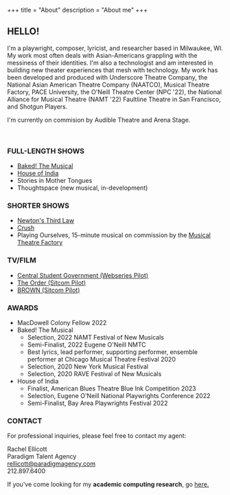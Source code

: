 +++
title = "About"
description = "About me"
+++

<h2> HELLO! </h2> 

I'm a playwright, composer, lyricist, and researcher based in Milwaukee, WI.
My work most often deals with Asian-Americans grappling with the messiness of
their identities. I'm also a technologist and am interested in building new
theater experiences that mesh with technology. My work has been developed and
produced with Underscore Theatre Company, the National Asian American Theatre
Company (NAATCO), Musical Theatre Factory, PACE University, the O'Neill Theatre
Center (NPC '22), the National Alliance for Musical Theatre (NAMT '22)
Faultline Theatre in San Francisco, and Shotgun Players.

I'm currently on commision by Audible Theatre and Arena Stage.

<br>

<h3> FULL-LENGTH SHOWS </h3>

- <a href="https://bakedthemusical.com" target="_blank">Baked! The Musical</a>
- <a href="https://newplayexchange.org/plays/1586609/house-india" target="_blank">House of India</a>
- Stories in Mother Tongues
- Thoughtspace (new musical, in-development)

<h3> SHORTER SHOWS </h3>

- <a href="https://newplayexchange.org/plays/911760/newtons-third-law" target="_blank">Newton's Third Law</a>
- <a href="https://newplayexchange.org/plays/879662/crush" target="_blank">Crush</a>
- Playing Ourselves, 15-minute musical on commission by the <a href="https://mtf.nyc" target="_blank">Musical Theatre Factory</a>

<h3> TV/FILM </h3>

- <a href="https://www.youtube.com/watch?v=WIfOAzYZO8Q" target="_blank">Central Student Government (Webseries Pilot) </a>
- <a href="https://kumarde.com/scripts/the_order.pdf" target="_blank"> The Order (Sitcom Pilot) </a>
- <a href="https://kumarde.com/scripts/brown.pdf" target="_blank"> BROWN (Sitcom Pilot) </a>

<h3> AWARDS </h3>

- MacDowell Colony Fellow 2022
- Baked! The Musical
    - Selection, 2022 NAMT Festival of New Musicals 
    - Semi-Finalist, 2022 Eugene O'Neill NMTC
    - Best lyrics, lead performer, supporting performer, ensemble performer at Chicago Musical Theatre Festival 2020
    - Selection, 2020 New York Musical Festival
    - Selection, 2020 RAVE Festival of New Musicals 
- House of India
    - Finalist, American Blues Theatre Blue Ink Competition 2023
    - Selection, Eugene O'Neill National Playwrights Conference 2022
    - Semi-Finalist, Bay Area Playwrights Festival 2022

<h3> CONTACT </h3>

For professional inquiries, please feel free to contact my agent:

Rachel Ellicott
<br>
Paradigm Talent Agency
<br>
rellicott@paradigmagency.com
<br>
212.897.6400

If you've come looking for my <b>academic computing research</b>, go <a href="https://kumarde.com" target="_blank">here.</a>
